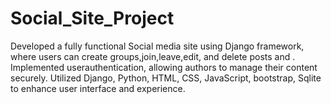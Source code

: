 # Social_Site_Project
Developed a fully functional Social media site using Django framework, where users can create groups,join,leave,edit, and delete posts and . Implemented userauthentication, allowing authors to manage their content securely. Utilized Django, Python, HTML, CSS, JavaScript, bootstrap, Sqlite  to enhance user interface and experience.




